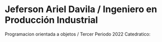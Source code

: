 # Jeferson Ariel Davila / Ingeniero en Producción Industrial
Programacion orientada a objetos / Tercer Periodo 2022
Catedratico: 
